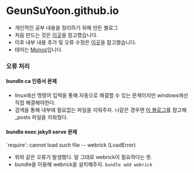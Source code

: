 # GeunSuYoon.github.io

- 개인적인 공부 내용을 정리하기 위해 만든 블로그
- 처음 만드는 것은 [이곳](https://supermemi.tistory.com/entry/%EB%82%98%EB%A7%8C%EC%9D%98-%EB%B8%94%EB%A1%9C%EA%B7%B8-%EB%A7%8C%EB%93%A4%EA%B8%B0-Git-hub-blog-GitHubio)을 참고했습니다.
- 이후 내부 내용 추가 및 오류 수정은 [이곳](https://devpro.kr/posts/Github-%EB%B8%94%EB%A1%9C%EA%B7%B8-%EB%A7%8C%EB%93%A4%EA%B8%B0-(1)/)을 참고했습니다.
- 테마는 [Monos](http://jekyllthemes.org/themes/monos/)입니다.

### 오류 처리
#### bundle ca 인증서 문제
- linux에선 명령어 입력을 통해 자동으로 해결할 수 있는 문제이지만 windows에선 직접 해결해야한다.
- 검색을 통해 내부에 필요없는 파일을 지워주자. 나같은 경우엔 [이 블로그](https://devpro.kr/posts/Github-%EB%B8%94%EB%A1%9C%EA%B7%B8-%EB%A7%8C%EB%93%A4%EA%B8%B0-(3)/)를 참고해 _posts 파일을 지워줬다.

#### bundle exec jekyll serve 문제
 `require': cannot load such file -- webrick (LoadError)
 - 위와 같은 오류가 발생했다. 말 그대로 webrick이 필요하다는 뜻.
- bundle을 이용해 webrick을 설치해주자.
`bundle add webrick`
